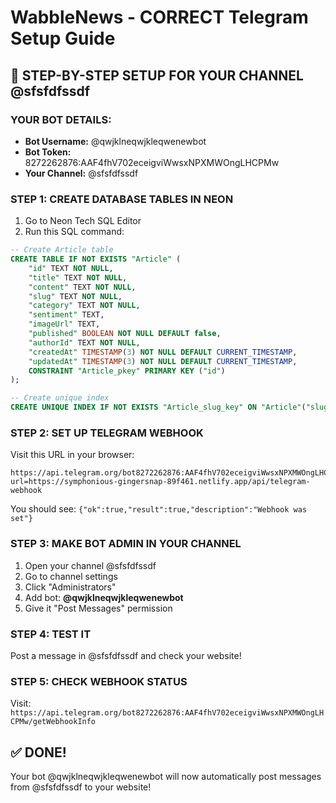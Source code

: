 # WabbleNews - CORRECT Telegram Setup Guide

## 🚀 STEP-BY-STEP SETUP FOR YOUR CHANNEL @sfsfdfssdf

### **YOUR BOT DETAILS:**
- **Bot Username:** @qwjklneqwjkleqwenewbot
- **Bot Token:** 8272262876:AAF4fhV702eceigviWwsxNPXMWOngLHCPMw
- **Your Channel:** @sfsfdfssdf

### **STEP 1: CREATE DATABASE TABLES IN NEON**

1. Go to Neon Tech SQL Editor
2. Run this SQL command:

```sql
-- Create Article table
CREATE TABLE IF NOT EXISTS "Article" (
    "id" TEXT NOT NULL,
    "title" TEXT NOT NULL,
    "content" TEXT NOT NULL,
    "slug" TEXT NOT NULL,
    "category" TEXT NOT NULL,
    "sentiment" TEXT,
    "imageUrl" TEXT,
    "published" BOOLEAN NOT NULL DEFAULT false,
    "authorId" TEXT NOT NULL,
    "createdAt" TIMESTAMP(3) NOT NULL DEFAULT CURRENT_TIMESTAMP,
    "updatedAt" TIMESTAMP(3) NOT NULL DEFAULT CURRENT_TIMESTAMP,
    CONSTRAINT "Article_pkey" PRIMARY KEY ("id")
);

-- Create unique index
CREATE UNIQUE INDEX IF NOT EXISTS "Article_slug_key" ON "Article"("slug");
```

### **STEP 2: SET UP TELEGRAM WEBHOOK**

Visit this URL in your browser:
```
https://api.telegram.org/bot8272262876:AAF4fhV702eceigviWwsxNPXMWOngLHCPMw/setWebhook?url=https://symphonious-gingersnap-89f461.netlify.app/api/telegram-webhook
```

You should see: `{"ok":true,"result":true,"description":"Webhook was set"}`

### **STEP 3: MAKE BOT ADMIN IN YOUR CHANNEL**

1. Open your channel @sfsfdfssdf
2. Go to channel settings
3. Click "Administrators"
4. Add bot: **@qwjklneqwjkleqwenewbot**
5. Give it "Post Messages" permission

### **STEP 4: TEST IT**

Post a message in @sfsfdfssdf and check your website!

### **STEP 5: CHECK WEBHOOK STATUS**

Visit: `https://api.telegram.org/bot8272262876:AAF4fhV702eceigviWwsxNPXMWOngLHCPMw/getWebhookInfo`

## ✅ DONE!

Your bot @qwjklneqwjkleqwenewbot will now automatically post messages from @sfsfdfssdf to your website!

